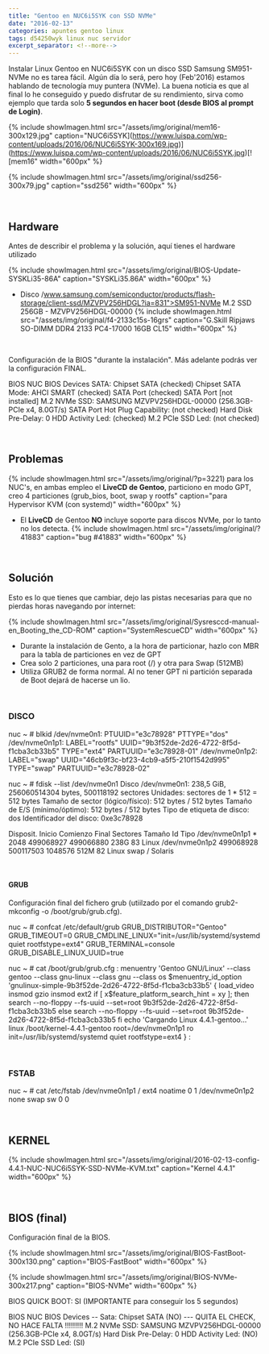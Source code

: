 ```yaml
---
title: "Gentoo en NUC6i5SYK con SSD NVMe"
date: "2016-02-13"
categories: apuntes gentoo linux
tags: d54250wyk linux nuc servidor
excerpt_separator: <!--more-->
---
```


Instalar Linux Gentoo en NUC6i5SYK con un disco SSD Samsung SM951-NVMe no es tarea fácil. Algún día lo será, pero hoy (Feb'2016) estamos hablando de tecnología muy puntera (NVMe). La buena noticia es que al final lo he conseguido y puedo disfrutar de su rendimiento, sirva como ejemplo que tarda solo **5 segundos en hacer boot (desde BIOS al prompt de Login)**.

{% include showImagen.html
    src="/assets/img/original/mem16-300x129.jpg"
    caption="NUC6i5SYK](https://www.luispa.com/wp-content/uploads/2016/06/NUC6i5SYK-300x169.jpg)](https://www.luispa.com/wp-content/uploads/2016/06/NUC6i5SYK.jpg)[![mem16"
    width="600px"
    %}

{% include showImagen.html
    src="/assets/img/original/ssd256-300x79.jpg"
    caption="ssd256"
    width="600px"
    %}

 

## Hardware

Antes de describir el problema y la solución, aquí tienes el hardware utilizado

{% include showImagen.html
    src="/assets/img/original/BIOS-Update-SYSKLi35-86A"
    caption="SYSKLi35.86A"
    width="600px"
    %}
- Disco /www.samsung.com/semiconductor/products/flash-storage/client-ssd/MZVPV256HDGL?ia=831">SM951-NVMe M.2 SSD 256GB - MZVPV256HDGL-00000
{% include showImagen.html
    src="/assets/img/original/f4-2133c15s-16grs"
    caption="G.Skill Ripjaws SO-DIMM DDR4 2133 PC4-17000 16GB CL15"
    width="600px"
    %}

 

Configuración de la BIOS "durante la instalación". Más adelante podrás ver la configuración FINAL.

BIOS NUC BIOS Devices SATA:
        Chipset SATA (checked)
        Chipset SATA Mode: AHCI
        SMART (checked)
        SATA Port (checked)
        SATA Port [not installed]
        M.2 NVMe     SSD:  SAMSUNG MZVPV256HDGL-00000 (256.3GB-PCIe x4, 8.0GT/s)
        SATA Port Hot Plug Capability: (not checked)
        Hard Disk Pre-Delay: 0
        HDD Activity Led: (checked)
        M.2 PCIe SSD Led: (not checked)

 

## Problemas

{% include showImagen.html
    src="/assets/img/original/?p=3221) para los NUC's, en ambas empleo el **LiveCD de Gentoo**, particiono en modo GPT, creo 4 particiones (grub_bios, boot, swap y rootfs"
    caption="para Hypervisor KVM (con systemd)"
    width="600px"
    %}

- El **LiveCD** de Gentoo **NO** incluye soporte para discos NVMe, por lo tanto no los detecta.
{% include showImagen.html
    src="/assets/img/original/?41883"
    caption="bug #41883"
    width="600px"
    %}

 

## Solución

Esto es lo que tienes que cambiar, dejo las pistas necesarias para que no pierdas horas navegando por internet:

{% include showImagen.html
    src="/assets/img/original/Sysresccd-manual-en_Booting_the_CD-ROM"
    caption="SystemRescueCD"
    width="600px"
    %}
- Durante la instalación de Gento, a la hora de particionar, hazlo con MBR para la tabla de particiones en vez de GPT
- Crea solo 2 particiones, una para root (/) y otra para Swap (512MB)
- Utiliza GRUB2 de forma normal. Al no tener GPT ni partición separada de Boot dejará de hacerse un lio.

 

### DISCO

nuc ~ # blkid
/dev/nvme0n1: PTUUID="e3c78928" PTTYPE="dos"
/dev/nvme0n1p1: LABEL="rootfs" UUID="9b3f52de-2d26-4722-8f5d-f1cba3cb33b5" TYPE="ext4" PARTUUID="e3c78928-01"
/dev/nvme0n1p2: LABEL="swap" UUID="46cb9f3c-bf23-4cb9-a5f5-210f1542d995" TYPE="swap" PARTUUID="e3c78928-02"

nuc ~ # fdisk --list /dev/nvme0n1
Disco /dev/nvme0n1: 238,5 GiB, 256060514304 bytes, 500118192 sectores
Unidades: sectores de 1 * 512 = 512 bytes
Tamaño de sector (lógico/físico): 512 bytes / 512 bytes
Tamaño de E/S (mínimo/óptimo): 512 bytes / 512 bytes
Tipo de etiqueta de disco: dos
Identificador del disco: 0xe3c78928

Disposit.      Inicio  Comienzo     Final  Sectores Tamaño Id Tipo
/dev/nvme0n1p1 *           2048 499068927 499066880   238G 83 Linux
/dev/nvme0n1p2        499068928 500117503   1048576   512M 82 Linux swap / Solaris

 

#### GRUB

Configuración final del fichero grub (utiilzado por el comando grub2-mkconfig -o /boot/grub/grub.cfg).

nuc ~ # confcat /etc/default/grub
GRUB_DISTRIBUTOR="Gentoo"
GRUB_TIMEOUT=0
GRUB_CMDLINE_LINUX="init=/usr/lib/systemd/systemd quiet rootfstype=ext4"
GRUB_TERMINAL=console
GRUB_DISABLE_LINUX_UUID=true

nuc ~ # cat /boot/grub/grub.cfg
:
menuentry 'Gentoo GNU/Linux' --class gentoo --class gnu-linux --class gnu --class os $menuentry_id_option 'gnulinux-simple-9b3f52de-2d26-4722-8f5d-f1cba3cb33b5' {
    load_video
    insmod gzio
    insmod ext2
    if [ x$feature_platform_search_hint = xy ]; then
      search --no-floppy --fs-uuid --set=root  9b3f52de-2d26-4722-8f5d-f1cba3cb33b5
    else
      search --no-floppy --fs-uuid --set=root 9b3f52de-2d26-4722-8f5d-f1cba3cb33b5
    fi
    echo    'Cargando Linux 4.4.1-gentoo...'
    linux   /boot/kernel-4.4.1-gentoo root=/dev/nvme0n1p1 ro init=/usr/lib/systemd/systemd quiet rootfstype=ext4
}
:

 

### FSTAB

nuc ~ # cat /etc/fstab
/dev/nvme0n1p1      /       ext4        noatime     0 1
/dev/nvme0n1p2      none        swap        sw      0 0

 

## KERNEL

{% include showImagen.html
    src="/assets/img/original/2016-02-13-config-4.4.1-NUC-NUC6i5SYK-SSD-NVMe-KVM.txt"
    caption="Kernel 4.4.1"
    width="600px"
    %}

 

## BIOS (final)

Configuración final de la BIOS.

{% include showImagen.html
    src="/assets/img/original/BIOS-FastBoot-300x130.png"
    caption="BIOS-FastBoot"
    width="600px"
    %}

{% include showImagen.html
    src="/assets/img/original/BIOS-NVMe-300x217.png"
    caption="BIOS-NVMe"
    width="600px"
    %}

BIOS QUICK BOOT: SI  (IMPORTANTE para conseguir los 5 segundos)

BIOS NUC BIOS Devices -- Sata:
        Chipset SATA (NO) --- QUITA EL CHECK, NO HACE FALTA !!!!!!!!!
        M.2 NVMe     SSD:  SAMSUNG MZVPV256HDGL-00000 (256.3GB-PCIe x4, 8.0GT/s)
        Hard Disk Pre-Delay: 0
        HDD Activity Led: (NO)
        M.2 PCIe SSD Led: (SI)
